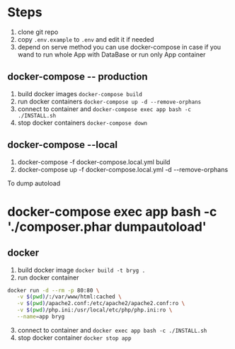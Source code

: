 # Steps

1. clone git repo
2. copy `.env.example` to `.env` and edit it if needed
3. depend on serve method you can use docker-compose in case if you wand to run whole App with DataBase
    or run only App container

## docker-compose -- production
1. build docker images `docker-compose build`
2. run docker containers `docker-compose up -d --remove-orphans`
3. connect to container and `docker-compose exec app bash -c ./INSTALL.sh`
4. stop docker containers `docker-compose down`

## docker-compose --local
1. docker-compose -f docker-compose.local.yml build
2. docker-compose up -f docker-compose.local.yml -d --remove-orphans

To dump autoload
# docker-compose exec app bash -c './composer.phar dumpautoload'

## docker
1. build docker image `docker build -t bryg .`
2. run docker container
```sh
docker run -d --rm -p 80:80 \
   -v $(pwd)/:/var/www/html:cached \
   -v $(pwd)/apache2.conf:/etc/apache2/apache2.conf:ro \
   -v $(pwd)/php.ini:/usr/local/etc/php/php.ini:ro \
   --name=app bryg
```
3. connect to container and `docker exec app bash -c ./INSTALL.sh`
4. stop docker container `docker stop app`
